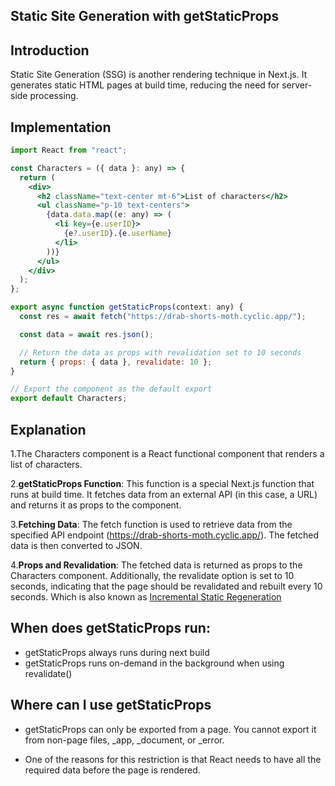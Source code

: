 ## Static Site Generation with getStaticProps

## Introduction

Static Site Generation (SSG) is another rendering technique in Next.js. It generates static HTML pages at build time, reducing the need for server-side processing.

## Implementation

```jsx
import React from "react";

const Characters = ({ data }: any) => {
  return (
    <div>
      <h2 className="text-center mt-6">List of characters</h2>
      <ul className="p-10 text-centers">
        {data.data.map((e: any) => (
          <li key={e.userID}>
            {e?.userID}.{e.userName}
          </li>
        ))}
      </ul>
    </div>
  );
};

export async function getStaticProps(context: any) {
  const res = await fetch("https://drab-shorts-moth.cyclic.app/");

  const data = await res.json();

  // Return the data as props with revalidation set to 10 seconds
  return { props: { data }, revalidate: 10 };
}

// Export the component as the default export
export default Characters;
```

## Explanation

1.The Characters component is a React functional component that renders a list of characters.

2.**getStaticProps Function**: This function is a special Next.js function that runs at build time. It fetches data from an external API (in this case, a URL) and returns it as props to the component.

3.**Fetching Data**: The fetch function is used to retrieve data from the specified API endpoint (https://drab-shorts-moth.cyclic.app/). The fetched data is then converted to JSON.

4.**Props and Revalidation**: The fetched data is returned as props to the Characters component. Additionally, the revalidate option is set to 10 seconds, indicating that the page should be revalidated and rebuilt every 10 seconds. Which is also known as <a href="https://nextjs.org/docs/pages/building-your-application/data-fetching/incremental-static-regeneration" target="_blank">Incremental Static Regeneration</a>

## When does getStaticProps run:

- getStaticProps always runs during next build
- getStaticProps runs on-demand in the background when using revalidate()

## Where can I use getStaticProps

- getStaticProps can only be exported from a page. You cannot export it from non-page files, \_app, \_document, or \_error.

- One of the reasons for this restriction is that React needs to have all the required data before the page is rendered.
